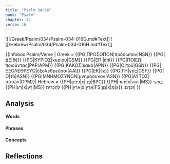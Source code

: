 ```yaml
---
title: "Psalm 34:16"
book: "Psalm"
chapter: 34
verse: 16
---
```

![[/Greek/Psalm/034/Psalm-034-016G.md#Text]]
![[/Hebrew/Psalm/034/Psalm-034-016H.md#Text]]

{{Infobox Psalm/Verse |
  Greek = {{PG|ΠΡΟΣΩΠΟΝ|πρόσωπον|NSN}} {{PG|ΔΕ|δὲ}} {{PG|ΚΥΡΙΟΣ|κυρίου|GSM}} {{PG|ΕΠΙ|ἐπὶ}} {{PG|ΠΟΙΕΩ|ποιοῦντας|PAP/APM}} {{PG|ΚΑΚΟΣ|κακὰ|APN}} {{PG|Ο|τοῦ|GSN}} {{PG|ΕΞΟΛΕΘΡΕΥΩ|ἐξολεθρεῦσαι|AAI}} {{PG|ΕΚ|ἐκ}} {{PG|ΓΗ|γῆς|GSF}} {{PG|Ο|τὸ|ASN}} {{PG|ΜΝΗΜΟΣΥΝΟΝ|μνημόσυνον|ASN}} {{PG|ΑΥΤΟΣ|αὐτῶν|GPM}}|
  Hebrew = {{PH|פנים|x|פְּנֵי|BPC}} {{PH|יהוה|x|יְהוָה|MS}}
בְּעֹשֵׂי
{{PH|רַע|x|רָע|MS}}
לְהַכְרִית
{{PH|ארץ|x|אֶרֶץ|FS|מִן|x|מֵ|x}}
זִכְרָם
׃|
}}

## Analysis

#### Words

#### Phrases

#### Concepts

## Reflections
